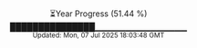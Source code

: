 <p align="center">
⏳Year Progress (51.44 %)<br>
███████████████▁▁▁▁▁▁▁▁▁▁▁▁▁▁▁ <br>
<sub>Updated: Mon, 07 Jul 2025 18:03:48 GMT</sub>
</p>

